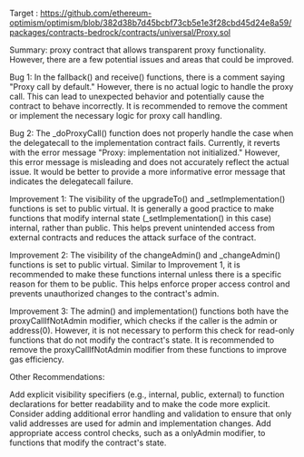 Target : https://github.com/ethereum-optimism/optimism/blob/382d38b7d45bcbf73cb5e1e3f28cbd45d24e8a59/packages/contracts-bedrock/contracts/universal/Proxy.sol


Summary:
 proxy contract that allows transparent proxy functionality. However, there are a few potential issues and areas that could be improved.

Bug 1:
In the fallback() and receive() functions, there is a comment saying "Proxy call by default." However, there is no actual logic to handle the proxy call. This can lead to unexpected behavior and potentially cause the contract to behave incorrectly. It is recommended to remove the comment or implement the necessary logic for proxy call handling.

Bug 2:
The _doProxyCall() function does not properly handle the case when the delegatecall to the implementation contract fails. Currently, it reverts with the error message "Proxy: implementation not initialized." However, this error message is misleading and does not accurately reflect the actual issue. It would be better to provide a more informative error message that indicates the delegatecall failure.

Improvement 1:
The visibility of the upgradeTo() and _setImplementation() functions is set to public virtual. It is generally a good practice to make functions that modify internal state (_setImplementation() in this case) internal, rather than public. This helps prevent unintended access from external contracts and reduces the attack surface of the contract.

Improvement 2:
The visibility of the changeAdmin() and _changeAdmin() functions is set to public virtual. Similar to Improvement 1, it is recommended to make these functions internal unless there is a specific reason for them to be public. This helps enforce proper access control and prevents unauthorized changes to the contract's admin.

Improvement 3:
The admin() and implementation() functions both have the proxyCallIfNotAdmin modifier, which checks if the caller is the admin or address(0). However, it is not necessary to perform this check for read-only functions that do not modify the contract's state. It is recommended to remove the proxyCallIfNotAdmin modifier from these functions to improve gas efficiency.

Other Recommendations:

Add explicit visibility specifiers (e.g., internal, public, external) to function declarations for better readability and to make the code more explicit.
Consider adding additional error handling and validation to ensure that only valid addresses are used for admin and implementation changes.
Add appropriate access control checks, such as a onlyAdmin modifier, to functions that modify the contract's state.